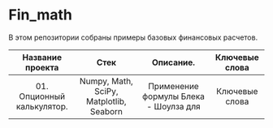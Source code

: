 # Fin_math
В этом репозитории собраны примеры базовых финансовых расчетов.

|Название проекта         |Стек |Описание.                            |Ключевые слова|
|:-----------------------:|:---:|:-----------------------------------:|:------------:|
|01. Опционный калькулятор.|Numpy, Math, SciPy, Matplotlib, Seaborn|Применение формулы Блека - Шоулза для|Ключевые слова|
